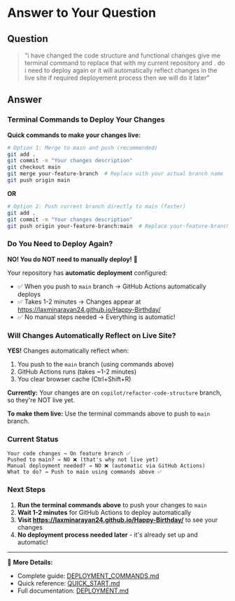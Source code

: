 # Answer to Your Question

## Question
> "i have changed the code structure and functional changes give me terminal command to replace that with my current repository and . do i need to deploy again or it will automatically reflect changes in the live site if required deployement process then we will do it later"

## Answer

### Terminal Commands to Deploy Your Changes

**Quick commands to make your changes live:**

```bash
# Option 1: Merge to main and push (recommended)
git add .
git commit -m "Your changes description"
git checkout main
git merge your-feature-branch  # Replace with your actual branch name
git push origin main
```

**OR**

```bash
# Option 2: Push current branch directly to main (faster)
git add .
git commit -m "Your changes description"
git push origin your-feature-branch:main  # Replace your-feature-branch with your actual branch name
```

### Do You Need to Deploy Again?

**NO! You do NOT need to manually deploy!** 🎉

Your repository has **automatic deployment** configured:
- ✅ When you push to `main` branch → GitHub Actions automatically deploys
- ✅ Takes 1-2 minutes → Changes appear at https://laxminarayan24.github.io/Happy-Birthday/
- ✅ No manual steps needed → Everything is automatic!

### Will Changes Automatically Reflect on Live Site?

**YES!** Changes automatically reflect when:
1. You push to the `main` branch (using commands above)
2. GitHub Actions runs (takes ~1-2 minutes)
3. You clear browser cache (Ctrl+Shift+R)

**Currently:** Your changes are on `copilot/refactor-code-structure` branch, so they're NOT live yet.

**To make them live:** Use the terminal commands above to push to `main` branch.

### Current Status

```
Your code changes → On feature branch ✅
Pushed to main? → NO ❌ (that's why not live yet)
Manual deployment needed? → NO ❌ (automatic via GitHub Actions)
What to do? → Push to main using commands above ✅
```

### Next Steps

1. **Run the terminal commands above** to push your changes to `main`
2. **Wait 1-2 minutes** for GitHub Actions to deploy automatically
3. **Visit https://laxminarayan24.github.io/Happy-Birthday/** to see your changes
4. **No deployment process needed later** - it's already set up and automatic!

---

📖 **More Details:**
- Complete guide: [DEPLOYMENT_COMMANDS.md](DEPLOYMENT_COMMANDS.md)
- Quick reference: [QUICK_START.md](QUICK_START.md)
- Full documentation: [DEPLOYMENT.md](DEPLOYMENT.md)
